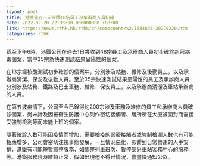 ```yaml
---
layout: post
title: 港鐵過去一天接獲48名員工及承辦商人員初確
date: 2022-02-20 22:33:00.000000000 +08:00
link: https://news.rthk.hk/rthk/ch/component/k2/1634835-20220220.htm
categories: rthk
---
```


截至下午6時，港鐵公司在過去1日共收到48宗員工及承辦商人員初步確診新冠病毒個案，當中35宗為快速測試結果呈陽性的個案。

在13宗經核酸測試初步確診的個案中，分別涉及站務、維修及後勤員工，以及承辦商清潔、保安及後勤人員。至於35宗快速測試結果呈陽性的員工及承辦商人員分別涉及站務、鐵路及巴士車務、維修、保安員工，以及承辦商清潔及車站承辦商的人員。

在第五波疫情下，公司至今已錄得約200宗涉及車務及維修的員工和承辦商人員確診個案，尚未計及因被衞生防護中心列作密切接觸者、居所所在大廈被圍封而需接受強制檢測等而未能上班的個案。

隨著確診人數可能因疫情而增加，需要檢疫的緊密接觸者或強制檢測人數也有可能相應增多，公司會密切注視事態發展，一旦情況惡化，影響到日常營運的人手安排，港鐵有可能短暫調整服務，如調整列車班次、暫停部分車站客務中心的服務等。港鐵服務現時維持正常，假如出現迫不得已情況，會盡快通知公眾。
